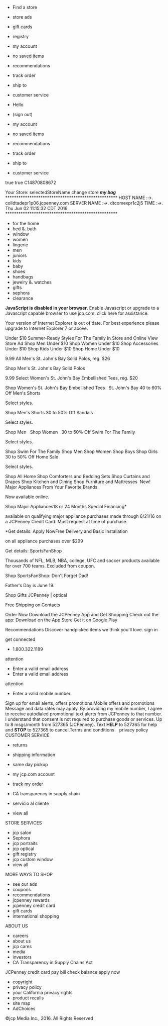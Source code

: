 *   Find a store
*   store ads
*   gift cards
*   registry

*   my account
*   no saved items
*   recommendations
*   track order
*   ship to

*   customer service
    

*   Hello  
*   (sign out)
    
*   my account

*   no saved items
*   recommendations
*   track order
*   ship to

*   customer service
    

true true C14870808672

Your Store: selectedStoreName change store _**my bag**_ \*\*\*\*\*\*\*\*\*\*\*\*\*\*\*\*\*\*\*\*\*\*\*\*\*\*\*\*\*\*\*\*\*\*\*\*\*\*\*\*\*\*\*\*\*\*\*\*\*\*\* HOST NAME :->. colldtadepr1p06.jcpenney.com SERVER NAME :->. dtcomexpr1c2j5 TIME :->. Thu Jun 02 11:15:32 CDT 2016 \*\*\*\*\*\*\*\*\*\*\*\*\*\*\*\*\*\*\*\*\*\*\*\*\*\*\*\*\*\*\*\*\*\*\*\*\*\*\*\*\*\*\*\*\*\*\*\*\*\*\*

*   for the home
*   bed &. bath
*   window
*   women
*   lingerie
*   men
*   juniors
*   kids
*   baby
*   shoes
*   handbags
*   jewelry &. watches
*   gifts
*   sephora
*   clearance

**JavaScript is disabled in your browser.** Enable Javascript or upgrade to a Javascript capable browser to use jcp.com. click here for assistance.

Your version of Internet Explorer is out of date. For best experience please upgrade to Internet Explorer 7 or above.

Under $10 Summer-Ready Styles For The Family In Store and Online View Store Ad Shop Men Under $10 Shop Women Under $10 Shop Accessories Under $10 Shop Kids Under $10 Shop Home Under $10

9.99 All Men's St. John's Bay Solid Polos, reg. $26

Shop Men's St. John's Bay Solid Polos  

9.99 Select Women's St. John's Bay Embellished Tees, reg. $20

Shop Women's St. John's Bay Embellished Tees   St. John's Bay 40 to 60% Off Men's Shorts

Select styles.

Shop Men's Shorts 30 to 50% Off Sandals

Select styles.

Shop Men   Shop Women   30 to 50% Off Swim For The Family

Select styles.

Shop Swim For The Family Shop Men Shop Women Shop Boys Shop Girls 30 to 50% Off Home Sale

Select styles.

Shop All Home Shop Comforters and Bedding Sets Shop Curtains and Drapes Shop Kitchen and Dining Shop Furniture and Mattresses  New! Major Appliances From Your Favorite Brands

Now available online.

Shop Major Appliances18 or 24 Months Special Financing\*

available on qualifying major appliance purchases made through 6/21/16 on a JCPenney Credit Card. Must request at time of purchase.

\*Get details: Apply NowFree Delivery and Basic Installation

on all appliance purchases over $299

Get details: SportsFanShop

Thousands of NFL, MLB, NBA, college, UFC and soccer products available for over 700 teams. Excluded from coupon.

Shop SportsFanShop: Don't Forget Dad!

Father's Day is June 19.

Shop Gifts JCPenney | optical

Free Shipping on Contacts

Order Now Download the JCPenney App and Get Shopping Check out the app: Download on the App Store Get it on Google Play

Recommendations Discover handpicked items we think you'll love. sign in

get connected

*   1.800.322.1189

attention

*   Enter a valid email address
*   Enter a valid email address

attention

*   Enter a valid mobile number.

Sign up for email alerts, offers promotions Mobile offers and promotions Message and data rates may apply. By providing my mobile number, I agree to receive autodialed promotional text alerts from JCPenney to that number. I understand that consent is not required to purchase goods or services. Up to 8 msgs/month from 527365 (JCPenney). Text **HELP** to 527365 for help and **STOP** to 527365 to cancel.Terms and conditions    privacy policy CUSTOMER SERVICE

*   returns
*   shipping information
*   same day pickup
*   my jcp.com account
*   track my order
*   CA transparency in supply chain

*   servicio al cliente
*   view all

STORE SERVICES

*   jcp salon
*   Sephora
*   jcp portraits
*   jcp optical
*   gift registry
*   jcp custom window
*   view all

MORE WAYS TO SHOP

*   see our ads
*   coupons
*   recommendations
*   jcpenney rewards
*   jcpenney credit card
*   gift cards
*   international shopping

ABOUT US

*   careers
*   about us
*   jcp cares
*   media
*   investors
*   CA Transparency in Supply Chains Act

JCPenney credit card pay bill check balance apply now

*   copyright
*   privacy policy
*   your California privacy rights
*   product recalls
*   site map
*   AdChoices

©jcp Media Inc., 2016. All Rights Reserved
